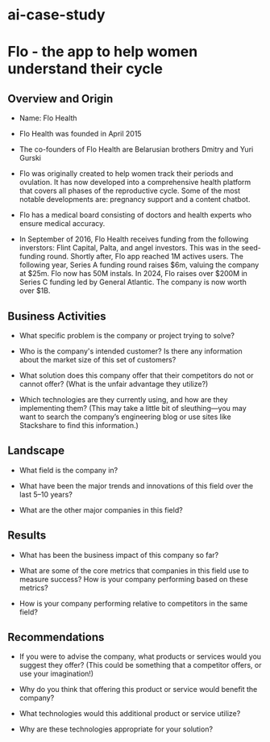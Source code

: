 # ai-case-study

# Flo - the app to help women understand their cycle
## Overview and Origin
* Name: Flo Health

* Flo Health was founded in April 2015

* The co-founders of Flo Health are Belarusian brothers Dmitry and Yuri Gurski

* Flo was originally created to help women track their periods and ovulation. It has now developed into a comprehensive health platform that covers all phases of the reproductive cycle.  Some of the most notable developments are: pregnancy support and a content chatbot.

* Flo has a medical board consisting of doctors and health experts who ensure medical accuracy.

* In September of 2016, Flo Health receives funding from the following inverstors: Flint Capital, Palta, and angel investors. This was in the seed-funding round. Shortly after, Flo app reached  1M actives users. The following year, Series A funding round raises $6m, valuing the company at $25m. Flo now has 50M instals. In 2024, Flo raises over $200M in Series C funding led by General Atlantic. The company is now worth over $1B. 

## Business Activities

* What specific problem is the company or project trying to solve? 

* Who is the company's intended customer? Is there any information about the market size of this set of customers?

* What solution does this company offer that their competitors do not or cannot offer? (What is the unfair advantage they utilize?)

* Which technologies are they currently using, and how are they implementing them? (This may take a little bit of sleuthing&mdash;you may want to search the company’s engineering blog or use sites like Stackshare to find this information.)

## Landscape

* What field is the company in?

* What have been the major trends and innovations of this field over the last 5&ndash;10 years?

* What are the other major companies in this field?

## Results

* What has been the business impact of this company so far?

* What are some of the core metrics that companies in this field use to measure success? How is your company performing based on these metrics?

* How is your company performing relative to competitors in the same field?

## Recommendations

* If you were to advise the company, what products or services would you suggest they offer? (This could be something that a competitor offers, or use your imagination!)

* Why do you think that offering this product or service would benefit the company?

* What technologies would this additional product or service utilize?

* Why are these technologies appropriate for your solution?